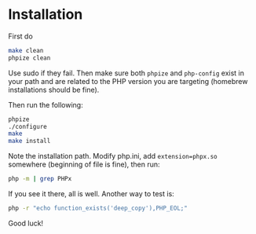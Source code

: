 # Installation

First do 

```bash
make clean
phpize clean
```

Use sudo if they fail. Then make sure both `phpize` and `php-config` exist in your path and are related to the PHP version you are targeting (homebrew installations should be fine).

Then run the following:

```bash
phpize
./configure
make
make install
```

Note the installation path. Modify php.ini, add `extension=phpx.so` somewhere (beginning of file is fine), then run:

```bash
php -m | grep PHPx
```

If you see it there, all is well. Another way to test is:

```bash
php -r "echo function_exists('deep_copy'),PHP_EOL;"
```

Good luck!